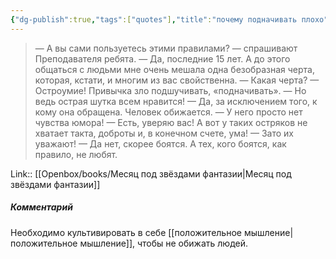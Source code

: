 ```yaml
---
{"dg-publish":true,"tags":["quotes"],"title":"почему подначивать плохо","date":"2022-01-28T10:52:00+03:00","modified_at":"2023-11-06T22:04:10+04:00","alias":"почему подначивать плохо","dg-path":"/quotes/202201281052.md","permalink":"/quotes/202201281052/","dgPassFrontmatter":true}
---
```



> — А вы сами пользуетесь этими правилами? — спрашивают Преподавателя ребята. — Да, последние 15 лет. А до этого общаться с людьми мне очень мешала одна безобразная черта, которая, кстати, и многим из вас свойственна. — Какая черта? — Остроумие! Привычка зло подшучивать, «подначивать». — Но ведь острая шутка всем нравится! — Да, за исключением того, к кому она обращена. Человек обижается. — У него просто нет чувства юмора! — Есть, уверяю вас! А вот у таких остряков не хватает такта, доброты и, в конечном счете, ума! — Зато их уважают! — Да нет, скорее боятся. А тех, кого боятся, как правило, не любят. 

Link:: [[Openbox/books/Месяц под звёздами фантазии\|Месяц под звёздами фантазии]]

##### Комментарий

Необходимо культивировать в себе [[положительное мышление\|положительное мышление]], чтобы не обижать людей.
